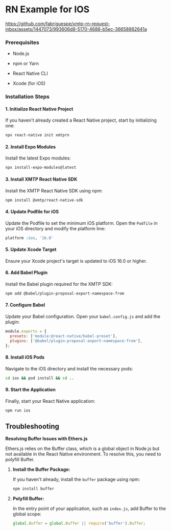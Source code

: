 # RN Example for IOS

https://github.com/fabriguespe/xmtp-rn-request-inbox/assets/1447073/993606d8-5170-4688-b5ec-36658862641a

### Prerequisites

- Node.js


- npm or Yarn
- React Native CLI
- Xcode (for iOS)

### Installation Steps

#### 1. Initialize React Native Project

If you haven't already created a React Native project, start by initializing one:

```bash
npx react-native init xmtprn
```

#### 2. Install Expo Modules

Install the latest Expo modules:

```bash
npx install-expo-modules@latest
```

#### 3. Install XMTP React Native SDK

Install the XMTP React Native SDK using npm:

```bash
npm install @xmtp/react-native-sdk
```

#### 4. Update Podfile for iOS

Update the Podfile to set the minimum iOS platform. Open the `Podfile` in your iOS directory and modify the platform line:

```ruby
platform :ios, '16.0'
```

#### 5. Update Xcode Target

Ensure your Xcode project's target is updated to iOS 16.0 or higher.

#### 6. Add Babel Plugin

Install the Babel plugin required for the XMTP SDK:

```bash
npm add @babel/plugin-proposal-export-namespace-from
```

#### 7. Configure Babel

Update your Babel configuration. Open your `babel.config.js` and add the plugin:

```javascript
module.exports = {
  presets: ['module:@react-native/babel-preset'],
  plugins: ['@babel/plugin-proposal-export-namespace-from'],
};
```

#### 8. Install iOS Pods

Navigate to the iOS directory and install the necessary pods:

```bash
cd ios && pod install && cd ..
```

#### 9. Start the Application

Finally, start your React Native application:

```bash
npm run ios
```

## Troubleshooting

**Resolving Buffer Issues with Ethers.js**

Ethers.js relies on the Buffer class, which is a global object in Node.js but not available in the React Native environment. To resolve this, you need to polyfill Buffer.

1. **Install the Buffer Package:**

   If you haven't already, install the `buffer` package using npm:

   ```bash
   npm install buffer
   ```

2. **Polyfill Buffer:**

   In the entry point of your application, such as `index.js`, add Buffer to the global scope:

   ```jsx
   global.Buffer = global.Buffer || require('buffer').Buffer;
   ```
